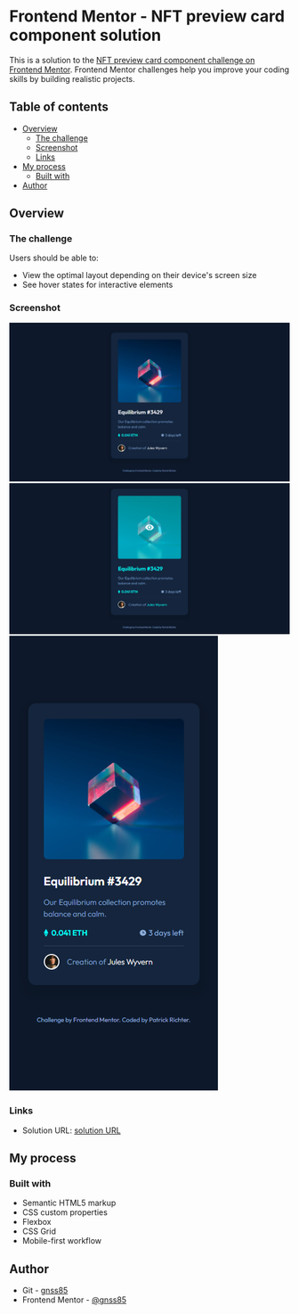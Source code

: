 # Frontend Mentor - NFT preview card component solution

This is a solution to the [NFT preview card component challenge on Frontend Mentor](https://www.frontendmentor.io/challenges/nft-preview-card-component-SbdUL_w0U). Frontend Mentor challenges help you improve your coding skills by building realistic projects.

## Table of contents

- [Overview](#overview)
  - [The challenge](#the-challenge)
  - [Screenshot](#screenshot)
  - [Links](#links)
- [My process](#my-process)
  - [Built with](#built-with)
- [Author](#author)

## Overview

### The challenge

Users should be able to:

- View the optimal layout depending on their device's screen size
- See hover states for interactive elements

### Screenshot

![](./src/assets/images/screenshots/desktop.png)
![](./src/assets/images/screenshots/hover-state.png)
![](./src/assets/images/screenshots/mobile.png)

### Links

- Solution URL: [solution URL](https://interactive-rating-component-pr.netlify.app/)

## My process

### Built with

- Semantic HTML5 markup
- CSS custom properties
- Flexbox
- CSS Grid
- Mobile-first workflow

## Author

- Git - [gnss85](https://github.com/gnss85)
- Frontend Mentor - [@gnss85](https://www.frontendmentor.io/profile/gnss85)
